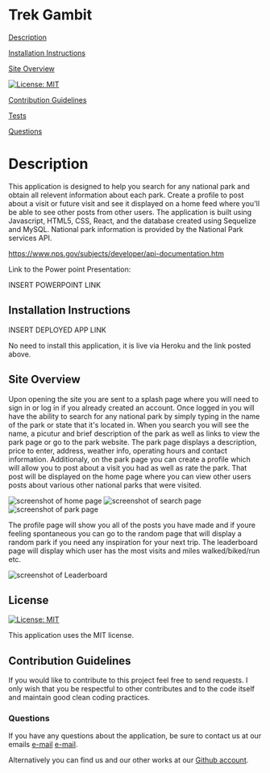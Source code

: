 # Trek Gambit

[Description](#description) 

[Installation Instructions](#installation-instructions) 

[Site Overview](#site-overview) 
  
[![License: MIT](https://img.shields.io/badge/License-MIT-blue.svg)](https://opensource.org/licenses/MIT)

[Contribution Guidelines](#contribution-guidelines) 

[Tests](#tests) 
 
[Questions](#questions)

# Description

This application is designed to help you search for any national park and obtain all relevent information about each park. Create a profile to post about a visit or future visit and see it displayed on a home feed where you'll be able to see other posts from other users. The application is built using Javascript, HTML5, CSS, React, and the database created using Sequelize and MySQL. National park information is provided by the National Park services API.

https://www.nps.gov/subjects/developer/api-documentation.htm

Link to the Power point Presentation: 

INSERT POWERPOINT LINK

## Installation Instructions

INSERT DEPLOYED APP LINK

No need to install this application, it is live via Heroku and the link posted above.  

## Site Overview
Upon opening the site you are sent to a splash page where you will need to sign in or log in if you already created an account. Once logged in you will have the ability to search for any national park by simply typing in the name of the park or state that it's located in. When you search you will see the name, a picutur and brief description of the park as well as links to view the park page or go to the park website. The park page displays a description, price to enter, address, weather info, operating hours and contact information. Additionaly, on the park page you can create a profile which will allow you to post about a visit you had as well as rate the park. That post will be displayed on the home page where you can view other users posts about various other national parks that were visited.

![screenshot of home page](src/img/homePage.png)
![screenshot of search page]()
![screenshot of park page](src/img/parkPage.png)

The profile page will show you all of the posts you have made and if youre feeling spontaneous you can go to the random page that will display a random park if you need any inspiration for your next trip. The leaderboard page will display which user has the most visits and miles walked/biked/run etc. 

![screenshot of Leaderboard](src/img/leaderboardPage.png)
  
## License

[![License: MIT](https://img.shields.io/badge/License-MIT-blue.svg)](https://opensource.org/licenses/MIT)

This application uses the MIT license.

## Contribution Guidelines

If you would like to contribute to this project feel free to send requests.  I only wish that you be respectful to other contributes and to the code itself and maintain good clean coding practices. 

### Questions

If you have any questions about the application, be sure to contact us at our emails 
[e-mail](mailto:smonagha@conncoll.edu)
[e-mail](mailto:neel.sheth109@gmail.com).

Alternatively you can find us and our other works at our 
[Github account](https://github.com/seanmonaghan).